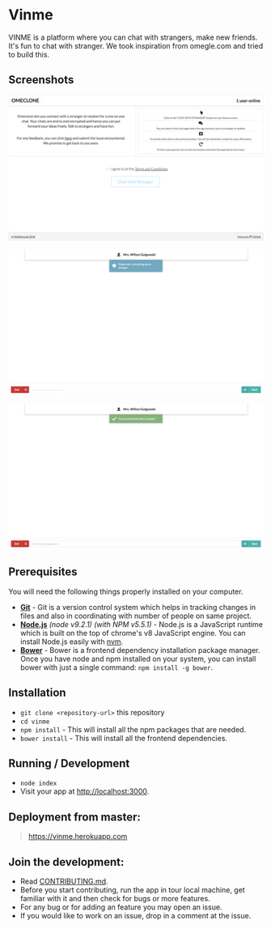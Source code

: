 # Vinme

VINME is a platform where you can chat with strangers, make new friends. It's fun to chat with stranger. We took inspiration from omegle.com and tried to build this.

## Screenshots

![index page](./screenshots/index.png)

![chat_connecting](./screenshots/chat_connecting.png)

![chat_connected](./screenshots/chat_connected.png)

## Prerequisites

You will need the following things properly installed on your computer.

* **[Git](https://git-scm.com/)** - Git is a version control system which helps in tracking changes in files and also in coordinating with number of people on same project.
* **[Node.js](https://nodejs.org/)** *(node v9.2.1)* *(with NPM v5.5.1)* - Node.js is a JavaScript runtime which is built on the top of chrome's v8 JavaScript engine. You can install Node.js easily with [nvm](https://github.com/creationix/nvm).
* **[Bower](https://bower.io/)** - Bower is a frontend dependency installation package manager. Once you have node and npm installed on your system, you can install bower with just a single command: ```npm install -g bower```.

## Installation

* `git clone <repository-url>` this repository
* `cd vinme`
* `npm install` - This will install all the npm packages that are needed.
* `bower install` - This will install all the frontend dependencies.

## Running / Development

* `node index`
* Visit your app at [http://localhost:3000](http://localhost:3000).


## Deployment from master:
>   https://vinme.herokuapp.com

## Join the development:

* Read [CONTRIBUTING.md](https://github.com/datsnn/vinme/blob/master/CONTRIBUTING.md).
* Before you start contributing, run the app in tour local machine, get familiar with it and then check for bugs or more features.
* For any bug or for adding an feature you may open an issue.
* If you would like to work on an issue, drop in a comment at the issue.
